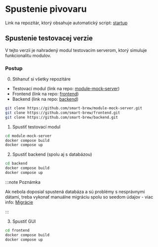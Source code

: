 ---
---

# Spustenie pivovaru

Link na repozitár, ktorý obsahuje automatický script: [startup](https://github.com/smart-brew/startup)

## Spustenie testovacej verzie

V tejto verzii je nahradený modul testovacím serverom, ktorý simuluje funkcionalitu modulov.

### Postup

0. Stihanuť si všetky repozitáre

- Testovací modul (link na repo: [module-mock-server](https://github.com/smart-brew/module-mock-server))
- Frontend (link na repo: [frontend](https://github.com/smart-brew/frontend))
- Backend (link na repo: [backend](https://github.com/smart-brew/backend))

```bash
git clone https://github.com/smart-brew/module-mock-server.git
git clone https://github.com/smart-brew/frontend.git
git clone https://github.com/smart-brew/backend.git
```

1. Spustiť testovací modul

```bash
cd module-mock-server
docker compose build
docker compose up
```

2. Spustiť backend (spolu aj s databázou)

```bash
cd backend
docker compose build
docker compose up
```

:::note Poznámka

Ak nebola doposial spustená databáza a sú problémy s nesprávnymi dátami, treba vykonať manuálne migráciu spolu so seedom údajov - viac info: [Migrácie](migration.md)

:::

3. Spustiť GUI

```bash
cd frontend
docker compose build
docker compose up
```
